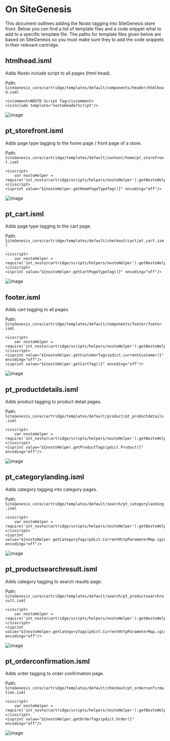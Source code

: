 # On SiteGenesis

This document outlines adding the Nosto tagging into SiteGenesis store front. Below you can find a list of template files and a code snippet what to add to a specific template file. The paths for template files given below are based on SiteGenesis so you must make sure they to add the code snippets in their relevant cartridge.

## htmlhead.isml

Adds Nosto include script to all pages \(html head\).

Path: `SiteGenesis_core/cartridge/templates/default/components/header/htmlhead.isml`

```text
<iscomment>NOSTO Script Tag</iscomment>
<isinclude template="nostoHeaderScript"/>
```

![image](https://user-images.githubusercontent.com/15191701/53884422-385b0400-4024-11e9-91d6-ea9b06ca0a0d.png)

## pt\_storefront.isml

Adds page type tagging to the home page / front page of a store.

Path: `SiteGenesis_core/cartridge/templates/default/content/home/pt_storefront.isml`

```text
<isscript>
    var nostoHelper = require('int_nosto/cartridge/scripts/helpers/nostoHelper').getNostoHelper();
</isscript>
<isprint value="${nostoHelper.getHomePageTypeTag()}" encoding="off"/>
```

![image](https://user-images.githubusercontent.com/15191701/53884650-c636ef00-4024-11e9-9d15-83bf03982b3a.png)

## pt\_cart.isml

Adds page type tagging to the cart page.

Path: `SiteGenesis_core/cartridge/templates/default/checkout/cart/pt_cart.isml`

```text
<isscript>
    var nostoHelper = require('int_nosto/cartridge/scripts/helpers/nostoHelper').getNostoHelper();
</isscript>
<isprint value="${nostoHelper.getCartPageTypeTag()}" encoding="off"/>
```

![image](https://user-images.githubusercontent.com/15191701/53884769-fed6c880-4024-11e9-971f-081fe14b5c89.png)

## footer.isml

Adds cart tagging to all pages.

Path: `SiteGenesis_core/cartridge/templates/default/components/footer/footer.isml`

```text
<isscript>
    var nostoHelper = require('int_nosto/cartridge/scripts/helpers/nostoHelper').getNostoHelper();
</isscript>
<isprint value="${nostoHelper.getCustomerTags(pdict.currentCustomer)}" encoding="off"/>
<isprint value="${nostoHelper.getCartTag()}" encoding="off"/>
```

![image](https://user-images.githubusercontent.com/15191701/53884907-3b0a2900-4025-11e9-933b-3e4190d54eb9.png)

## pt\_productdetails.isml

Adds product tagging to product detail pages.

Path: `SiteGenesis_core/cartridge/templates/default/product/pt_productdetails.isml`

```text
<isscript>
    var nostoHelper = require('int_nosto/cartridge/scripts/helpers/nostoHelper').getNostoHelper();
</isscript>
<isprint value="${nostoHelper.getProductTags(pdict.Product)}" encoding="off"/>
```

![image](https://user-images.githubusercontent.com/15191701/53884977-5e34d880-4025-11e9-90c7-42e43fb4d446.png)

## pt\_categorylanding.isml

Adds category tagging into category pages.

Path: `SiteGenesis_core/cartridge/templates/default/search/pt_categorylanding.isml`

```text
<isscript>
    var nostoHelper = require('int_nosto/cartridge/scripts/helpers/nostoHelper').getNostoHelper();
</isscript>
<isprint value="${nostoHelper.getCategoryTags(pdict.CurrentHttpParameterMap.cgid)}" encoding="off"/>
```

![image](https://user-images.githubusercontent.com/15191701/53885184-c4216000-4025-11e9-870b-5d3ab29c8b28.png)

## pt\_productsearchresult.isml

Adds category tagging to search results page.

Path: `SiteGenesis_core/cartridge/templates/default/search/pt_productsearchresult.isml`

```text
<isscript>
    var nostoHelper = require('int_nosto/cartridge/scripts/helpers/nostoHelper').getNostoHelper();
</isscript>
<isprint value="${nostoHelper.getCategoryTags(pdict.CurrentHttpParameterMap.cgid)}" encoding="off"/>
```

![image](https://user-images.githubusercontent.com/15191701/53885253-ec10c380-4025-11e9-95a8-9bb6a9945d12.png)

## pt\_orderconfirmation.isml

Adds order tagging to order confirmation page.

Path: `SiteGenesis_core/cartridge/templates/default/checkout/pt_orderconfirmation.isml`

```text
<isscript>
    var nostoHelper = require('int_nosto/cartridge/scripts/helpers/nostoHelper').getNostoHelper();
</isscript>
<isprint value="${nostoHelper.getOrderTags(pdict.Order)}" encoding="off"/>
```

![image](https://user-images.githubusercontent.com/15191701/53885324-15315400-4026-11e9-9e79-3c3fabbe1086.png)

